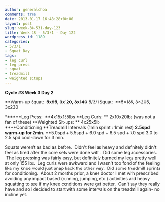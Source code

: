 ```yaml
---
author: generalchoa
comments: true
date: 2013-01-17 16:48:28+00:00
layout: post
slug: week-38-531-day-123
title: Week 38 - 5/3/1 - Day 122
wordpress_id: 1189
categories:
- 5/3/1
- Squat Day
tags:
- leg curl
- leg press
- squat
- treadmill
- weighted situps
---
```


**Cycle #3
Week 3 Day 2**

**Warm-up Squat:  **5x95, 3x120, 3x140**
5/3/1 Squat:  **5×185, 3×205, 3x230

******Leg Press:  **4x15x155lbs
**Leg Curls: ** 2x10x20lbs (was not a fan of these)
**Weighted Sit-ups: ** 4x25x5lb
****Conditioning **Treadmill Intervals (1min sprint : 1min rest)
**2.5spd warm-up for 2min.**
**5.0spd + 5.5spd + 6.0 spd + 6.5 spd + 7.0 spd
3.0 to 2.5 spd cool-down for 3 min.

Squats weren't as bad as before.  Didn't feel as heavy and definitely didn't feel as tired after the core sets were done with.  Did some leg accessories.  The leg pressing was fairly easy, but definitely burned my legs pretty well at only 155 lbs.  Leg curls were awkward and I wasn't too fond of the feeling like my knee would just snap back the other way.  Did some treadmill sprints for conditioning.  About 2 months prior, a knee doctor I met with prescribed avoiding any impact based (running, jumping, etc.) activities and heavy squatting to see if my knee conditions were get better.  Can't say they really have and so I decided to start with some intervals on the treadmill again- no incline yet.
